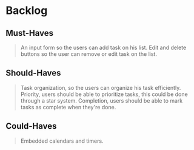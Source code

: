 # Backlog

## Must-Haves

> An input form so the users can add task on his list. Edit and delete buttons
> so the user can remove or edit task on the list.

## Should-Haves

> Task organization, so the users can organize his task efficiently. Priority,
> users should be able to prioritize tasks, this could be done through a star
> system. Completion, users should be able to mark tasks as complete when
> they're done.

## Could-Haves

> Embedded calendars and timers.
